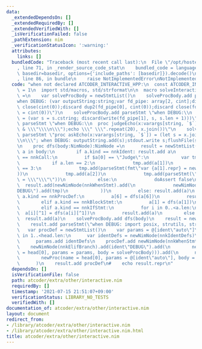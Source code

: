 ```yaml
---
data:
  _extendedDependsOn: []
  _extendedRequiredBy: []
  _extendedVerifiedWith: []
  _isVerificationFailed: false
  _pathExtension: nim
  _verificationStatusIcon: ':warning:'
  attributes:
    links: []
  bundledCode: "Traceback (most recent call last):\n  File \"/opt/hostedtoolcache/Python/3.10.7/x64/lib/python3.10/site-packages/onlinejudge_verify/documentation/build.py\"\
    , line 71, in _render_source_code_stat\n    bundled_code = language.bundle(stat.path,\
    \ basedir=basedir, options={'include_paths': [basedir]}).decode()\n  File \"/opt/hostedtoolcache/Python/3.10.7/x64/lib/python3.10/site-packages/onlinejudge_verify/languages/nim.py\"\
    , line 86, in bundle\n    raise NotImplementedError\nNotImplementedError\n"
  code: "when not declared ATCODER_INTERACTIVE_HPP:\n  const ATCODER_INTERACTIVE_HPP*\
    \ = 1\n  import std/macros, std/strformat\n\n  macro solveInteractive*(head, body:untyped)\
    \ =\n    var solveProcBody = newStmtList()\n    solveProcBody.add parseStmt(\"\
    when DEBUG: (var outputString:string;var fd_pipe: array[2, cint];discard pipe(fd_pipe);discard\
    \ close(cint(0));discard dup2(fd_pipe[0], cint(0));discard close(fd_pipe[0]);fd_pipe[0]\
    \ = cint(0))\")\n    solveProcBody.add parseStmt \"when DEBUG:\\n  proc addStdin(s:string)\
    \ = (var s = s.cstring; discard(write(fd_pipe[1], s, s.len + 1)))\"\n    solveProcBody.add\
    \ parseStmt \"when DEBUG:\\n  proc judgeEcho(x:varargs[string, `$`]) = (addStdin(x.join()\
    \ & \\\"\\\\n\\\");echo \\\" \\\".repeat(20), x.join())\"\n    solveProcBody.add\
    \ parseStmt \"proc askEcho(x:varargs[string, `$`]) = (let s = x.join() & \\\"\\\
    \\n\\\"; when DEBUG: outputString.add(s);stdout.write s;flushFile(stdout);)\"\n\
    \n    proc dfs(body:NimNode):NimNode =\n      result = newStmtList()\n      for\
    \ a in body:\n        if a.kind == nnkIdent: result.add a\n        elif a.kind\
    \ == nnkCall:\n          if $a[0] == \"Judge\":\n            var tmp = newStmtList()\n\
    \            if a.len == 2:\n              tmp.add(a[1])\n            elif a.len\
    \ == 3:\n              tmp.add(parseStmt(fmt\"var {a[1].repr} = newStringStream(outputString)\"\
    ))\n              tmp.add(a[2])\n              tmp.add(parseStmt(\"outputString\
    \ = \\\"\\\"\"))\n            else:\n              doAssert false\n          \
    \  result.add(newNimNode(nnkWhenStmt).add(\n              newNimNode(nnkElifBranch).add(ident\"\
    DEBUG\").add(tmp)\n            ))\n          else: result.add(a)\n        elif\
    \ a.kind == nnkProcDef:\n          a[6] = dfs(a[6])\n          result.add(a)\n\
    \        elif a.kind == nnkBlockStmt:\n          a[1] = dfs(a[1])\n          result.add(a)\n\
    \        elif a.kind == nnkIfStmt:\n          for i in 0..<a.len:\n          \
    \  a[i][^1] = dfs(a[i][^1])\n          result.add(a)\n        else:\n        \
    \  result.add(a)\n    solveProcBody.add dfs(body)\n    result = newStmtList()\n\
    \    result.add parseStmt(\"when DEBUG: import posix, strutils, streams\")\n \
    \   var procDef = newStmtList()\n    var params = @[ident\"auto\"]\n    for i\
    \ in 1..<head.len:\n      var identDefs = newNimNode(nnkIdentDefs)\n      identDefs.add(head[i][0]).add(head[i][1]).add(newEmptyNode())\n\
    \      params.add identDefs\n    procDef.add newNimNode(nnkWhenStmt).add(\n  \
    \    newNimNode(nnkElifBranch).add(ident\"DEBUG\").add(\n        newProc(name\
    \ = head[0], params = params, body = solveProcBody))).add(\n      newNimNode(nnkElse).add(\n\
    \        newProc(name = head[0], params = @[ident\"auto\"], body = solveProcBody))\n\
    \      )\n    result.add procDef\n#    echo result.repr\n"
  dependsOn: []
  isVerificationFile: false
  path: atcoder/extra/other/interactive.nim
  requiredBy: []
  timestamp: '2021-07-15 21:51:07+09:00'
  verificationStatus: LIBRARY_NO_TESTS
  verifiedWith: []
documentation_of: atcoder/extra/other/interactive.nim
layout: document
redirect_from:
- /library/atcoder/extra/other/interactive.nim
- /library/atcoder/extra/other/interactive.nim.html
title: atcoder/extra/other/interactive.nim
---
```

